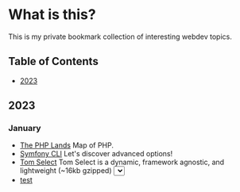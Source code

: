 # What is this?

This is my private bookmark collection of interesting webdev topics. 

## Table of Contents

  * [2023](#2023)

## 2023

### January

- [The PHP Lands](https://lands.php.earth/) Map of PHP.
- [Symfony CLI](https://jmsche.fr/en/blog/symfony-cli-lets-discover-advanced-options) Let's discover advanced options!
- [Tom Select](https://tom-select.js.org/) Tom Select is a dynamic, framework agnostic, and lightweight (~16kb gzipped) <select> UI control.
- [test](https://github.com/HelixNGC7293/DeforumStableDiffusionLocal)
